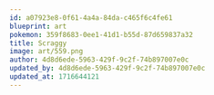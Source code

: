 ```yaml
---
id: a07923e8-0f61-4a4a-84da-c465f6c4fe61
blueprint: art
pokemon: 359f8683-0ee1-41d1-b55d-87d659837a32
title: Scraggy
image: art/559.png
author: 4d8d6ede-5963-429f-9c2f-74b897007e0c
updated_by: 4d8d6ede-5963-429f-9c2f-74b897007e0c
updated_at: 1716644121
---
```

